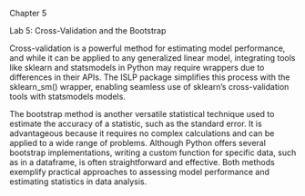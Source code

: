 Chapter 5

Lab 5: Cross-Validation and the Bootstrap

Cross-validation is a powerful method for estimating model performance, and while it can be applied to any generalized linear model, integrating tools like sklearn and statsmodels in Python may require wrappers due to differences in their APIs. The ISLP package simplifies this process with the sklearn_sm() wrapper, enabling seamless use of sklearn’s cross-validation tools with statsmodels models.

The bootstrap method is another versatile statistical technique used to estimate the accuracy of a statistic, such as the standard error. It is advantageous because it requires no complex calculations and can be applied to a wide range of problems. Although Python offers several bootstrap implementations, writing a custom function for specific data, such as in a dataframe, is often straightforward and effective. Both methods exemplify practical approaches to assessing model performance and estimating statistics in data analysis.
